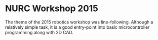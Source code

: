 NURC Workshop 2015
===

The theme of the 2015 robotics workshop was line-following. Although a relatively simple task,
it is a good entry-point into basic microcontroller programming along with 2D CAD.
